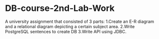 # DB-course-2nd-Lab-Work
A university assignment that consisted of 3 parts: 
1.Create an E-R diagram and a relational diagram depicting a certain subject area. 
2.Write PostgreSQL sentences to create DB 
3.Write API using JDBC.
